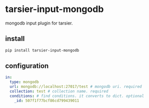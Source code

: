 # tarsier-input-mongodb

mongodb input plugin for tarsier.


## install

```bash
pip install tarsier-input-mongodb
```

## configuration

```yaml
in:
  type: mongodb
  url: mongodb://localhost:27017/test # mongodb uri. required
  collection: test # collection name. required
  conditions: # find conditions. it converts to dict. optional
    _id: 507f1f77bcf86cd799439011
```